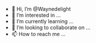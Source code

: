 - 👋 Hi, I’m @Waynedelight
- 👀 I’m interested in ...
- 🌱 I’m currently learning ...
- 💞️ I’m looking to collaborate on ...
- 📫 How to reach me ...

<!---
Waynedelight/Waynedelight is a ✨ special ✨ repository because its `README.md` (this file) appears on your GitHub profile.
You can click the Preview link to take a look at your changes.
--->
